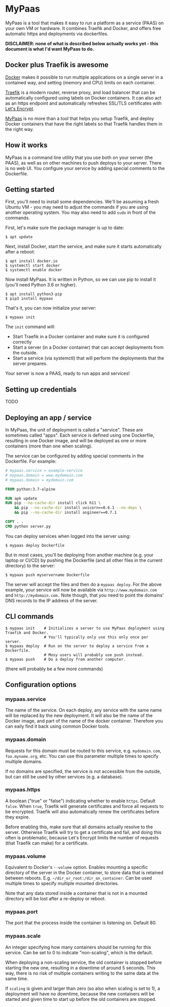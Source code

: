 # MyPaas

MyPaas is a tool that makes it easy to run a platform as a service (PAAS)
on your own VM or hardware. It combines Traefik and Docker, and offers free
automatic https and deployments via dockerfiles.

**DISCLAIMER: none of what is described below actually works yet - this document is what I'd want MyPaas to do.**

## Docker plus Traefik is awesome

[Docker](https://en.wikipedia.org/wiki/Docker_(software)) makes it
possible to run multiple applications on a single server in a contained
way, and setting (memory and CPU) limits on each container.

[Traefik](https://traefik.io/) is a modern router, reverse proxy, and
load balancer that can be automatically configured using labels on
Docker containers. It can also act as an https endpoint and
automatically refreshes SSL/TLS certificates with [Let's Encrypt](https://letsencrypt.org/).

[MyPaas](https://github.com/almarklein/mypaas) is no more than a tool
that helps you setup Traefik, and deploy Docker containers that have
the right labels so that Traefik handles them in the right way.


## How it works

MyPaas is a command line utility that you use both on your server (the PAAS),
as well as on other machines to push deploys to your server. There is no
web UI. You configure your service by adding special comments to the Dockerfile.


## Getting started

First, you'll need to install some dependencies. We'll be assuming a
fresh Ubuntu VM - you may need to adjust the commands if you are using
another operating system. You may also need to add `sudo` in front of
the commands.

First, let's make sure the package manager is up to date:
```
$ apt update
```

Next, install Docker, start the service, and make sure it starts automatically after a reboot:
```
$ apt install docker.io
$ systemctl start docker
$ systemctl enable docker
```

Now install MyPaas. It is written in Python, so we can use pip to install it (you'll need Python 3.6 or higher).
```
$ apt install python3-pip
$ pip3 install mypaas
```

That's it, you can now initialize your server:
```
$ mypaas init
```

The `init` command will:
* Start Traefik in a Docker container and make sure it is configured correctly
* Start a server (in a Docker container) that can accept deployments from the outside.
* Start a service (via systemctl) that will perform the deployments that the server prepares.

Your server is now a PAAS, ready to run apps and services!


## Setting up credentials

TODO


## Deploying an app / service

In MyPaas, the unit of deployment is called a "service". These are
sometimes called "apps". Each service is defined using one Dockerfile,
resulting in one Docker image, and will be deployed as one or more
containers (more than one when scaling).

The service can be configured by adding special comments in the Dockerfile. For example:
```Dockerfile
# mypaas.service = example-service
# mypaas.domain = www.mydomain.com
# mypaas.domain = mydomain.com

FROM python:3.7-alpine

RUN apk update
RUN pip --no-cache-dir install click h11 \
    && pip --no-cache-dir install uvicorn==0.6.1 --no-deps \
    && pip --no-cache-dir install asgineer==0.7.1

COPY . .
CMD python server.py
```

You can deploy services when logged into the server using:
```
$ mypaas deploy Dockerfile
```

But in most cases, you'll be deploying from another machine (e.g. your
laptop or CI/CD) by pushing the Dockerfile (and all other files in the
current directory) to the server:
```
$ mypaas push myservername Dockerfile
```

The server will accept the files and then do a `mypaas deploy`. For the above example,
your service will now be available via `http://www.mydomain.com` and `http://mydomain.com.`
Note though, that you need to point the domains' DNS records to the IP address of the server.


## CLI commands

```
$ mypaas init    # Initializes a server to use MyPaas deployment using Traefik and Docker.
                 # You'll typically only use this only once per server.
$ mypaas deploy  # Run on the server to deploy a service from a Dockerfile.
                 # Mosy users will probably use push instead.
$ mypaas push    # Do a deploy from another computer.
```

(there will probably be a few more commands)


## Configuration options

### mypaas.service

The name of the service. On each deploy, any service with the same name
will be replaced by the new deployment. It will also be the name of the
Docker image, and part of the name of the docker container. Therefore you can
eaily find it back using common Docker tools.

### mypaas.domain

Requests for this domain must be routed to this service, e.g.
`mydomain.com`, `foo.myname.org`, etc. You can use this parameter
multiple times to specify multiple domains.

If no domains are specified, the service is not accessible from the outside, but
can still be used by other services (e.g. a database).

### mypaas.https

A boolean ("true" or "false") indicating whether to enable `https`. Default `false`.
When `true`, Traefik will generate certificates and force all requests to be encrypted.
Traefik will also automatically renew the certificates before they
expire.

Before enabling this, make sure that all domains actually resolve to
the server. Otherwise Traefik will try to get a certificate and fail,
and doing this often is problematic, because Let's Encrypt limits the
number of requests (that Traefik can make) for a certificate.

### mypaas.volume

Equivalent to Docker's `--volume` option. Enables mounting a specific
directory of the server in the Docker container, to store data that is
retained between reboots. E.g. `~/dir_or_root:/dir_on_container`.
Can be used multiple times to specify multiple mounted directories.

Note that any data stored inside a container that is not in a mounted
directory will be lost after a re-deploy or reboot.

### mypaas.port

The port that the process inside the container is listening on. Default 80.

### mypaas.scale

An integer specifying how many containers should be running for this service.
Can be set to 0 to indicate "non-scaling", which is the default.

When deploying a non-scaling service, the old container is stopped
before starting the new one, resulting in a downtime of around 5
seconds. This way, there is no risk of multiple containers writing to
the same data at the same time.

If `scaling` is given and larger than zero (so also when scaling is set to 1),
a deployment will have no downtime, because the new containers will be
started and given time to start up before the old containers are stopped.
